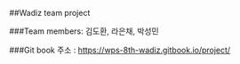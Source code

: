 ##Wadiz team project

###Team members: 김도환, 라은채, 박성민

###Git book 주소 : https://wps-8th-wadiz.gitbook.io/project/